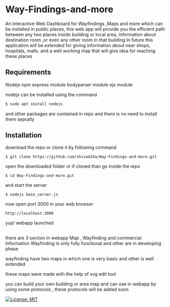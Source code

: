 # Way-Findings-and-more

An Interactive Web Dashboard for Wayfindings ,Maps and more which can be installed in public places, this web app will provide you the efficient path between any two places inside building or local area, information about destination room ,or even any other room in that building
In future this application will be extended for giving information about near shops, hospitals, malls. and a well working map that will give idea for reaching these places

 ## Requirements
 Nodejs
 npm
 express module
 bodyparser module
 ejs module
 
 nodejs can be installed using the command
  ```bash
$ sudo apt install nodejs
```

and other packages are contained in repo and there is no need to install them sepratly


## Installation

download the repo or clone it by following command 
```
$ git clone https://github.com/shivam24a/Way-Findings-and-more.git
```
open the downloaded folder or if cloned than go inside the repo
```
$ cd Way-Findings-and-more.git
```
and start the server
```
$ nodejs base_server.js
```

now open port 3000 in your web browser
```
http://localhost:3000
```
yup! webapp launched
 
##
there are 3 section in webapp Map , Wayfinding and commercial Information
Wayfinding is only fully functional and other are in developing phase

wayfinding have two maps in which one is very basic and other is well extended

these  maps were made with the help of  svg edit tool

you can build your own building or area map and can use in webapp by using some protocols , these protocols will be added soon


<a href="https://opensource.org/licenses/MIT">
    <img src="https://img.shields.io/badge/License-MIT-red.svg"
      alt="License: MIT" />
  </a>

